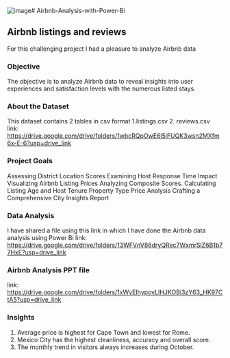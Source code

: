 ![image](https://github.com/VarshaPimple/Airbnb-Analysis-using-Power-Bi/assets/147611090/8e1ab8d7-5934-4228-99af-0d27caa1adda)# Airbnb-Analysis-with-Power-Bi
## Airbnb listings and reviews
For this challenging project I had a pleasure to analyze Airbnb data

### Objective
The objective is to analyze Airbnb data to reveal insights into user experiences and 
satisfaction levels with the numerous listed stays. 

### About the Dataset
This dataset contains 2 tables in csv format 1.listings.csv 2. reviews.csv
link: https://drive.google.com/drive/folders/1wbcRQpOwE6l5iFUQK3wsn2MXfm6x-E-6?usp=drive_link 

### Project Goals
Assessing District Location Scores
Examining Host Response Time Impact
Visualizing Airbnb Listing Prices
Analyzing Composite Scores. 
Calculating Listing Age and Host Tenure
Property Type Price Analysis 
Crafting a Comprehensive City Insights Report

### Data Analysis
I have shared a file using this link in which I have done the Airbnb data analysis using Power Bi
link: https://drive.google.com/drive/folders/13WFVnV86dryQRec7WxmrSlZ6B1b77HxE?usp=drive_link

### Airbnb Analysis PPT file
link: https://drive.google.com/drive/folders/1xWyEIhypovLIHJKOBi3zY63_HK97CtA5?usp=drive_link

### Insights
1) Average price is highest for Cape Town and lowest for Rome.
2) Mexico City has the highest cleanliness, accuracy and overall score.
3) The monthly trend in visitors always increases during October.

